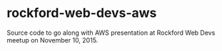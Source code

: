 # rockford-web-devs-aws
Source code to go along with AWS presentation at Rockford Web Devs meetup on November 10, 2015.
